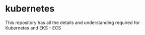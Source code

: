# kubernetes
This repository has all the details and understanding required for Kubernetes and EKS - ECS
